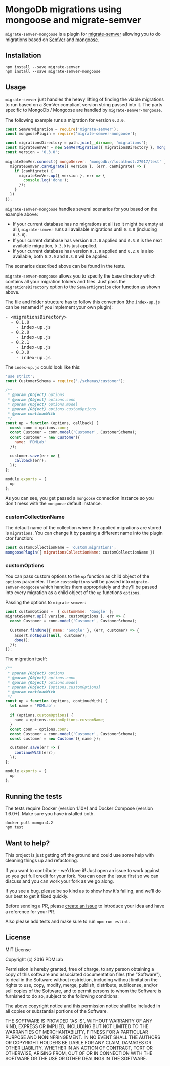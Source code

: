 # MongoDb migrations using mongoose and migrate-semver

`migrate-semver-mongoose` is a plugin for [migrate-semver](https://github.com/PDMLab/migrate-semver) allowing you to do migrations based on [SemVer](http://semver.org/) and [mongoose](http://mongoosejs.com).

## Installation

```
npm install --save migrate-semver
npm install --save migrate-semver-mongoose
```

## Usage

`migrate-semver` just handles the heavy lifting of finding the viable migrations to run based on a SemVer compliant version string passed into it.
The parts specific to MongoDb / Mongoose are handled by `migrate-semver-mongoose`.

The following example runs a migration for version `0.3.0`.

```js
const SemVerMigration = require('migrate-semver');
const mongoosePlugin = require('migrate-semver-mongoose');

const migrationsDirectory = path.join(__dirname, 'migrations');
const migrateSemVer = new SemVerMigration({ migrationsDirectory }, mongoosePlugin());
const version = '0.3.0';

migrateSemVer.connect({ mongoServer: 'mongodb://localhost:27017/test' }, err => { 
  migrateSemVer.canMigrate({ version }, (err, canMigrate) => {
    if (canMigrate) {
      migrateSemVer.up({ version }, err => {
        console.log('done');
      });
    }
  })
});
```

`migrate-semver-mongoose` handles several scenarios for you based on the example above: 

* If your current database has no migrations at all (so it might be empty at all), `migrate-semver` runs all available migrations until `0.3.0` (including `0.3.0`).
* If your current database has version `0.2.0` applied and `0.3.0` is the next available migration, `0.3.0` is just applied.
* If your current database has version `0.1.0` applied and `0.2.0` is also available, both `0.2.0` and `0.3.0` wil be applied.

The scenarios described above can be found in the tests.

`migrate-semver-mongoose` allows you to specify the base directory which contains all your migration folders and files.
Just pass the `migrationsDirectory` option to the `SemVerMigration` ctor function as shown above.

The file and folder structure has to follow this convention (the `index-up.js` can be renamed if you implement your own plugin):

<pre>
- &lt;migrationsDirectory>    
  - 0.1.0
    - index-up.js
  - 0.2.0
    - index-up.js
  - 0.2.1
    - index-up.js
  - 0.3.0 
    - index-up.js
</pre>

The `index-up.js` could look like this:

```js
'use strict';
const CustomerSchema = require('./schemas/customer');

/**
 * @param {Object} options
 * @param {Object} options.conn
 * @param {Object} options.model
 * @param {Object} options.customOptions
 * @param continueWith
 */
const up = function (options, callback) {
  const conn = options.conn;
  const Customer = conn.model('Customer', CustomerSchema);
  const customer = new Customer({
    name: 'PDMLab'
  });

  customer.save(err => {
    callback(err);
  });
};

module.exports = {
  up
};
```

As you can see, you get passed a `mongoose` connection instance so you don't mess with the `mongoose` default instance.

### customCollectionName

The default name of the collection where the applied migrations are stored is `migrations`. You can change it by passing a different name into the plugin ctor function:

```js
const customCollectionName = 'custom.migrations';
mongoosePlugin({ migrationsCollectionName: customCollectionName })
```

### customOptions

You can pass custom options to the `up` function as child object of the `options` parameter.
These `customOptions` will be passed into `migrate-semver-mongoose` which handles them appropriately and they'll be passed into every migration as a child object of the `up` functions `options`.

Passing the options to `migrate-semver`:
 
```js
const customOptions =  { customName: 'Google' };
migrateSemVer.up({ version, customOptions }, err => {
  const Customer = conn.model('Customer', CustomerSchema);
  
  Customer.findOne({ name: 'Google' }, (err, customer) => { 
    assert.notEqual(null, customer);
    done();
  });
});
```

The migration itself:

```js
/**
 * @param {Object} options
 * @param {Object} options.conn
 * @param {Object} options.model
 * @param {Object} [options.customOptions]
 * @param continueWith
 */
const up = function (options, continueWith) {
  let name = 'PDMLab';

  if (options.customOptions) {
    name = options.customOptions.customName;
  }
  const conn = options.conn;
  const Customer = conn.model('Customer', CustomerSchema);
  const customer = new Customer({ name });

  customer.save(err => {
    continueWith(err);
  });
};

module.exports = {
  up
};
```
 
## Running the tests

The tests require Docker (version 1.10+) and Docker Compose (version 1.6.0+). Make sure you have installed both.

```
docker pull mongo:4.2
npm test
```

## Want to help?

This project is just getting off the ground and could use some help with cleaning things up and refactoring.

If you want to contribute - we'd love it! Just open an issue to work against so you get full credit for your fork. You can open the issue first so we can discuss and you can work your fork as we go along.

If you see a bug, please be so kind as to show how it's failing, and we'll do our best to get it fixed quickly.

Before sending a PR, please [create an issue](https://github.com/PDMLab/migrate-semver-mongoose/issues/new) to introduce your idea and have a reference for your PR.

Also please add tests and make sure to run `npm run eslint`.

## License

MIT License

Copyright (c) 2016 PDMLab

Permission is hereby granted, free of charge, to any person obtaining a copy
of this software and associated documentation files (the "Software"), to deal
in the Software without restriction, including without limitation the rights
to use, copy, modify, merge, publish, distribute, sublicense, and/or sell
copies of the Software, and to permit persons to whom the Software is
furnished to do so, subject to the following conditions:

The above copyright notice and this permission notice shall be included in all
copies or substantial portions of the Software.

THE SOFTWARE IS PROVIDED "AS IS", WITHOUT WARRANTY OF ANY KIND, EXPRESS OR
IMPLIED, INCLUDING BUT NOT LIMITED TO THE WARRANTIES OF MERCHANTABILITY,
FITNESS FOR A PARTICULAR PURPOSE AND NONINFRINGEMENT. IN NO EVENT SHALL THE
AUTHORS OR COPYRIGHT HOLDERS BE LIABLE FOR ANY CLAIM, DAMAGES OR OTHER
LIABILITY, WHETHER IN AN ACTION OF CONTRACT, TORT OR OTHERWISE, ARISING FROM,
OUT OF OR IN CONNECTION WITH THE SOFTWARE OR THE USE OR OTHER DEALINGS IN THE
SOFTWARE.